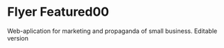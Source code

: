 # Flyer Featured00
Web-aplication for marketing and propaganda of small business.
Editable version 
